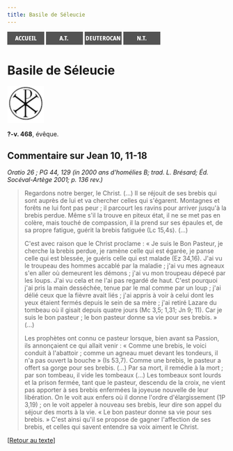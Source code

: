 ```yaml
---
title: Basile de Séleucie
---
```

[<img src="/images/accueil.png">](/)
[<img src="/images/ancientestament.png">](/pages/ancientestament.html)
[<img src="/images/deuterocanoniques.png">](/pages/deuterocanoniques.html)
[<img src="/images/nouveautestament.png">](/pages/nouveautestament.html)

# Basile de Séleucie

[<img src="/images/nopicture.png">](https://en.wikipedia.org/wiki/Basil_of_Seleucia)

**?-v. 468**, évêque.


## Commentaire sur Jean 10, 11-18 <a name="jean-10-11-18"></a>
*Oratio 26 ; PG 44, 129 (in 2000 ans d'homélies B; trad. L. Brésard; Éd. Socéval-Artège 2001; p. 136 rev.)*

>Regardons notre berger, le Christ. (...) Il se réjouit de ses brebis qui sont auprès de lui et va chercher celles qui s'égarent. Montagnes et forêts ne lui font pas peur ; il parcourt les ravins pour arriver jusqu'à la brebis perdue. Même s'il la trouve en piteux état, il ne se met pas en colère, mais touché de compassion, il la prend sur ses épaules et, de sa propre fatigue, guérit la brebis fatiguée (Lc 15,4s). (...)
>
>C'est avec raison que le Christ proclame : « Je suis le Bon Pasteur, je cherche la brebis perdue, je ramène celle qui est égarée, je panse celle qui est blessée, je guéris celle qui est malade (Ez 34,16). J'ai vu le troupeau des hommes accablé par la maladie ; j'ai vu mes agneaux s'en aller où demeurent les démons ; j'ai vu mon troupeau dépecé par les loups. J'ai vu cela et ne l'ai pas regardé de haut. C'est pourquoi j'ai pris la main desséchée, tenue par le mal comme par un loup ; j'ai délié ceux que la fièvre avait liés ; j'ai appris à voir à celui dont les yeux étaient fermés depuis le sein de sa mère ; j'ai retiré Lazare du tombeau où il gisait depuis quatre jours (Mc 3,5; 1,31; Jn 9; 11). Car je suis le bon pasteur ; le bon pasteur donne sa vie pour ses brebis. » (...)
>
>Les prophètes ont connu ce pasteur lorsque, bien avant sa Passion, ils annonçaient ce qui allait venir : « Comme une brebis, le voici conduit à l'abattoir ; comme un agneau muet devant les tondeurs, il n'a pas ouvert la bouche » (Is 53,7). Comme une brebis, le pasteur a offert sa gorge pour ses brebis. (...) Par sa mort, il remédie à la mort ; par son tombeau, il vide les tombeaux (...) Les tombeaux sont lourds et la prison fermée, tant que le pasteur, descendu de la croix, ne vient pas apporter à ses brebis enfermées la joyeuse nouvelle de leur libération. On le voit aux enfers où il donne l'ordre d'élargissement (1P 3,19) ; on le voit appeler à nouveau ses brebis, leur dire son appel du séjour des morts à la vie. « Le bon pasteur donne sa vie pour ses brebis. » C'est ainsi qu'il se propose de gagner l'affection de ses brebis, et celles qui savent entendre sa voix aiment le Christ.

[[Retour au texte](/pages/nouveautestament.html#jean-10-11-18)]